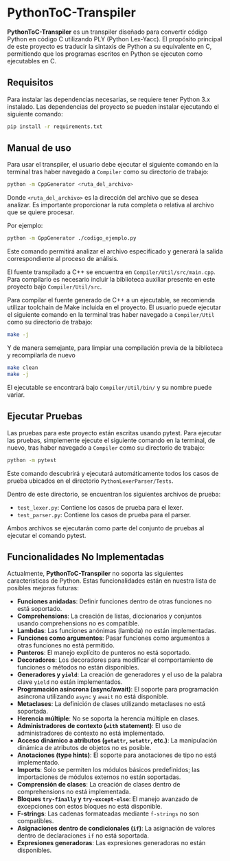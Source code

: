 # PythonToC-Transpiler

**PythonToC-Transpiler** es un transpiler diseñado para convertir código Python en código C utilizando PLY (Python Lex-Yacc). El propósito principal de este proyecto es traducir la sintaxis de Python a su equivalente en C, permitiendo que los programas escritos en Python se ejecuten como ejecutables en C.

## Requisitos

Para instalar las dependencias necesarias, se requiere tener Python 3.x instalado. Las dependencias del proyecto se pueden instalar ejecutando el siguiente comando:

```bash
pip install -r requirements.txt
```

## Manual de uso

Para usar el transpiler, el usuario debe ejecutar el siguiente comando en la terminal tras haber navegado a `Compiler` como su directorio de trabajo:

```bash
python -m CppGenerator <ruta_del_archivo>
```

Donde `<ruta_del_archivo>` es la dirección del archivo que se desea analizar. Es importante proporcionar la ruta completa o relativa al archivo que se quiere procesar.

Por ejemplo:

```bash
python -m GppGenerator ./codigo_ejemplo.py
```

Este comando permitirá analizar el archivo especificado y generará la salida correspondiente al proceso de análisis.

El fuente transpilado a C++ se encuentra en `Compiler/Util/src/main.cpp`. Para compilarlo es necesario incluir la biblioteca auxiliar presente en este proyecto bajo `Compiler/Util/src`.

Para compilar el fuente generado de C++ a un ejecutable, se recomienda utilizar toolchain de Make incluida en el proyecto. El usuario puede ejecutar el siguiente comando en la terminal tras haber navegado a `Compiler/Util` como su directorio de trabajo:

```bash
make -j
```

Y de manera semejante, para limpiar una compilación previa de la biblioteca y recompilarla de nuevo

```bash
make clean 
make -j
```

El ejecutable se encontrará bajo `Compiler/Util/bin/` y su nombre puede variar.

## Ejecutar Pruebas
Las pruebas para este proyecto están escritas usando pytest. Para ejecutar las pruebas, simplemente ejecute el siguiente comando en la terminal, de nuevo, tras haber navegado a `Compiler` como su directorio de trabajo: 

```bash
python -m pytest
```
Este comando descubrirá y ejecutará automáticamente todos los casos de prueba ubicados en el directorio `PythonLexerParser/Tests`.

Dentro de este directorio, se encuentran los siguientes archivos de prueba:

- `test_lexer.py`: Contiene los casos de prueba para el lexer.
- `test_parser.py`: Contiene los casos de prueba para el parser.

Ambos archivos se ejecutarán como parte del conjunto de pruebas al ejecutar el comando pytest.

## Funcionalidades No Implementadas

Actualmente, **PythonToC-Transpiler** no soporta las siguientes características de Python. Estas funcionalidades están en nuestra lista de posibles mejoras futuras:

- **Funciones anidadas**: Definir funciones dentro de otras funciones no está soportado.
- **Comprehensions**: La creación de listas, diccionarios y conjuntos usando comprehensions no es compatible.
- **Lambdas**: Las funciones anónimas (lambda) no están implementadas.
- **Funciones como argumentos**: Pasar funciones como argumentos a otras funciones no está permitido.
- **Punteros**: El manejo explícito de punteros no está soportado.
- **Decoradores**: Los decoradores para modificar el comportamiento de funciones o métodos no están disponibles.
- **Generadores y `yield`**: La creación de generadores y el uso de la palabra clave `yield` no están implementados.
- **Programación asíncrona (async/await)**: El soporte para programación asíncrona utilizando `async` y `await` no está disponible.
- **Metaclases**: La definición de clases utilizando metaclases no está soportada.
- **Herencia múltiple**: No se soporta la herencia múltiple en clases.
- **Administradores de contexto (`with` statement)**: El uso de administradores de contexto no está implementado.
- **Acceso dinámico a atributos (`getattr`, `setattr`, etc.)**: La manipulación dinámica de atributos de objetos no es posible.
- **Anotaciones (type hints)**: El soporte para anotaciones de tipo no está implementado.
- **Imports**: Solo se permiten los módulos básicos predefinidos; las importaciones de módulos externos no están soportadas.
- **Comprensión de clases**: La creación de clases dentro de comprehensions no está implementada.
- **Bloques `try-finally` y `try-except-else`**: El manejo avanzado de excepciones con estos bloques no está disponible.
- **F-strings**: Las cadenas formateadas mediante `f-strings` no son compatibles.
- **Asignaciones dentro de condicionales (`if`)**: La asignación de valores dentro de declaraciones `if` no está soportada.
- **Expresiones generadoras**: Las expresiones generadoras no están disponibles.